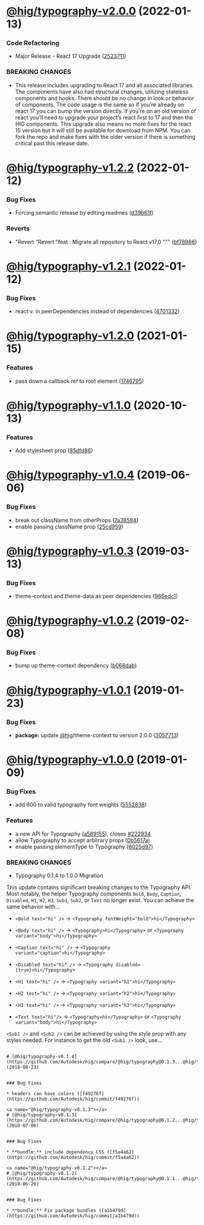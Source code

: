 # [@hig/typography-v2.0.0](https://github.com/Autodesk/hig/compare/@hig/typography@1.2.2...@hig/typography@2.0.0) (2022-01-13)


### Code Refactoring

* Major Release - React 17 Upgrade ([2523711](https://github.com/Autodesk/hig/commit/2523711))


### BREAKING CHANGES

* This release includes upgrading to React 17 and all associated libraries. The components have also had structural changes, utilizing stateless components and hooks. There should be no change in look or behavior of components. The code usage is the same so if you’re already on react 17 you can bump the version directly. If you’re on an old version of react you’ll need to upgrade your project’s react first to 17 and then the HIG components. This upgrade also means no more fixes for the react 15 version but it will still be available for download from NPM. You can fork the repo and make fixes with the older version if there is something critical past this release date.

# [@hig/typography-v1.2.2](https://github.com/Autodesk/hig/compare/@hig/typography@1.2.1...@hig/typography@1.2.2) (2022-01-12)


### Bug Fixes

* Forcing semantic release by editing readmes ([d39b61f](https://github.com/Autodesk/hig/commit/d39b61f))


### Reverts

* "Revert "Revert "feat : Migrate all repository to React v17.0 """ ([bf78986](https://github.com/Autodesk/hig/commit/bf78986))

# [@hig/typography-v1.2.1](https://github.com/Autodesk/hig/compare/@hig/typography@1.2.0...@hig/typography@1.2.1) (2022-01-12)


### Bug Fixes

*  react v. in peerDependencies instead of dependencies ([4701332](https://github.com/Autodesk/hig/commit/4701332))

# [@hig/typography-v1.2.0](https://github.com/Autodesk/hig/compare/@hig/typography@1.1.0...@hig/typography@1.2.0) (2021-01-15)


### Features

* pass down a callback ref to root element ([1746795](https://github.com/Autodesk/hig/commit/1746795))

# [@hig/typography-v1.1.0](https://github.com/Autodesk/hig/compare/@hig/typography@1.0.4...@hig/typography@1.1.0) (2020-10-13)


### Features

* Add stylesheet prop ([85dfd86](https://github.com/Autodesk/hig/commit/85dfd86))

# [@hig/typography-v1.0.4](https://github.com/Autodesk/hig/compare/@hig/typography@1.0.3...@hig/typography@1.0.4) (2019-06-06)


### Bug Fixes

* break out className from otherProps ([7a38584](https://github.com/Autodesk/hig/commit/7a38584))
* enable passing className prop ([25cd959](https://github.com/Autodesk/hig/commit/25cd959))

# [@hig/typography-v1.0.3](https://github.com/Autodesk/hig/compare/@hig/typography@1.0.2...@hig/typography@1.0.3) (2019-03-13)


### Bug Fixes

* theme-context and theme-data as peer dependencies ([966edc1](https://github.com/Autodesk/hig/commit/966edc1))

# [@hig/typography-v1.0.2](https://github.com/Autodesk/hig/compare/@hig/typography@1.0.1...@hig/typography@1.0.2) (2019-02-08)


### Bug Fixes

* bump up theme-context dependency ([b068dab](https://github.com/Autodesk/hig/commit/b068dab))

# [@hig/typography-v1.0.1](https://github.com/Autodesk/hig/compare/@hig/typography@1.0.0...@hig/typography@1.0.1) (2019-01-23)


### Bug Fixes

* **package:** update [@hig](https://github.com/hig)/theme-context to version 2.0.0 ([3057713](https://github.com/Autodesk/hig/commit/3057713))

# [@hig/typography-v1.0.0](https://github.com/Autodesk/hig/compare/@hig/typography@0.1.4...@hig/typography@1.0.0) (2019-01-09)


### Bug Fixes

* add 600 to valid typography font weights ([5552838](https://github.com/Autodesk/hig/commit/5552838))


### Features

* a new API for Typography ([a589155](https://github.com/Autodesk/hig/commit/a589155)), closes [#222934](https://github.com/Autodesk/hig/issues/222934)
* allow Typography to accept arbitrary props ([0b5617a](https://github.com/Autodesk/hig/commit/0b5617a))
* enable passing elementType to Typography ([6025d97](https://github.com/Autodesk/hig/commit/6025d97))


### BREAKING CHANGES

* Typography 0.1.4 to 1.0.0 Migration

This update contains significant breaking changes to the Typography API.
Most notably, the helper Typography components `Bold`, `Body`,
`Caption`, `Disabled`, `H1`, `H2`, `H3`, `Sub1`, `Sub2`, or `Text` no
longer exist. You can achieve the same behavior with...

* `<Bold text="hi" />`
  ->
  `<Typography fontWeight="bold">hi</Typography>`

* `<Body text="hi" />`
   ->
  `<Typography>hi</Typography>` or
  `<Typography variant="body">hi</Typography>`

* `<Caption text="hi" />`
  ->
  `<Typography variant="caption">hi</Typography>`

* `<Disabled text="hi" />`
  ->
  `<Typography disabled={true}>hi</Typography>`

* `<H1 text="hi" />`
  ->
  `<Typography variant="h1">hi</Typography>`

* `<H2 text="hi" />`
  ->
  `<Typography variant="h2">hi</Typography>`

* `<H3 text="hi" />`
  ->
  `<Typography variant="h3">hi</Typography>`

* `<Text text="hi"/>`
  ->
  `<Typography>hi</Typography>` or
  `<Typography variant="body">hi</Typography>`

`<Sub1 />` and `<Sub2 />` can be achieved by using the style prop with
any styles needed. For instance to get the old `<Sub1 />` look, use...
```

# [@hig/typography-v0.1.4](https://github.com/Autodesk/hig/compare/@hig/typography@0.1.3...@hig/typography@0.1.4) (2018-08-23)


### Bug Fixes

* headers can have colors ([f49276f](https://github.com/Autodesk/hig/commit/f49276f))

<a name="@hig/typography-v0.1.3"></a>
# [@hig/typography-v0.1.3](https://github.com/Autodesk/hig/compare/@hig/typography@0.1.2...@hig/typography@0.1.3) (2018-07-06)


### Bug Fixes

* **bundle:** include dependency CSS ([f5a4a62](https://github.com/Autodesk/hig/commit/f5a4a62))

<a name="@hig/typography-v0.1.2"></a>
# [@hig/typography-v0.1.2](https://github.com/Autodesk/hig/compare/@hig/typography@0.1.1...@hig/typography@0.1.2) (2018-06-20)


### Bug Fixes

* **bundle:** Fix package bundles ([a1b479d](https://github.com/Autodesk/hig/commit/a1b479d))
